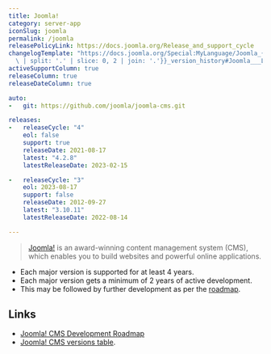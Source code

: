 ```yaml
---
title: Joomla!
category: server-app
iconSlug: joomla
permalink: /joomla
releasePolicyLink: https://docs.joomla.org/Release_and_support_cycle
changelogTemplate: "https://docs.joomla.org/Special:MyLanguage/Joomla_{{'__LATEST__'\
  \ | split: '.' | slice: 0, 2 | join: '.'}}_version_history#Joomla___LATEST__"
activeSupportColumn: true
releaseColumn: true
releaseDateColumn: true

auto:
-   git: https://github.com/joomla/joomla-cms.git

releases:
-   releaseCycle: "4"
    eol: false
    support: true
    releaseDate: 2021-08-17
    latest: "4.2.8"
    latestReleaseDate: 2023-02-15

-   releaseCycle: "3"
    eol: 2023-08-17
    support: false
    releaseDate: 2012-09-27
    latest: "3.10.11"
    latestReleaseDate: 2022-08-14

---
```


> [Joomla!](https://www.joomla.org/) is an award-winning content management system (CMS), which enables you to
> build websites and powerful online applications.

- Each major version is supported for at least 4 years.
- Each major version gets a minimum of 2 years of active development.
- This may be followed by further development as per the [roadmap][roadmap].

## Links

- [Joomla! CMS Development Roadmap][roadmap]
- [Joomla! CMS versions table](https://docs.joomla.org/Special:MyLanguage/Joomla!_CMS_versions).

[roadmap]: https://docs.joomla.org/Special:MyLanguage/Joomla_CMS_Development_Roadmap
